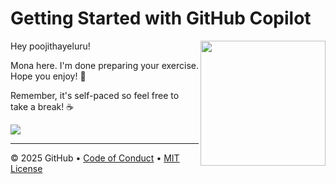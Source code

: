 # Getting Started with GitHub Copilot

<img src="https://octodex.github.com/images/Professortocat_v2.png" align="right" height="200px" />

Hey poojithayeluru!

Mona here. I'm done preparing your exercise. Hope you enjoy! 💚

Remember, it's self-paced so feel free to take a break! ☕️

[![](https://img.shields.io/badge/Go%20to%20Exercise-%E2%86%92-1f883d?style=for-the-badge&logo=github&labelColor=197935)](https://github.com/poojithayeluru/skills-getting-started-with-github-copilotpooji/issues/1)

---

&copy; 2025 GitHub &bull; [Code of Conduct](https://www.contributor-covenant.org/version/2/1/code_of_conduct/code_of_conduct.md) &bull; [MIT License](https://gh.io/mit)

